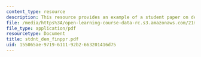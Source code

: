 ```yaml
---
content_type: resource
description: This resource provides an example of a student paper on democracy.
file: /media/https%3A/open-learning-course-data-rc.s3.amazonaws.com/21m-710-script-analysis-fall-2005/155065ae9719611192b2663201416d75_stdnt_dem_finppr.pdf
file_type: application/pdf
resourcetype: Document
title: stdnt_dem_finppr.pdf
uid: 155065ae-9719-6111-92b2-663201416d75
---
```

